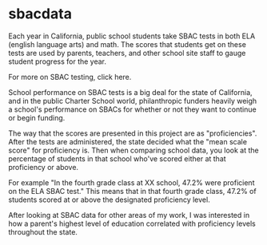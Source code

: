 # sbacdata

Each year in California, public school students take SBAC tests in both ELA (english language arts) and math. The scores that students get on these tests are used by parents, teachers, and other school site staff to gauge student progress for the year.
<p>
For more on SBAC testing, click here.
<p>
School performance on SBAC tests is a big deal for the state of California, and in the public Charter School world, philanthropic funders heavily weigh a school's performance on SBACs for whether or not they want to continue or begin funding.
<p>
The way that the scores are presented in this project are as "proficiencies". After the tests are administered, the state decided what the "mean scale score" for proficiency is. Then when comparing school data, you look at the percentage of students in that school who've scored either at that proficiency or above.
<p>
For example "In the fourth grade class at XX school, 47.2% were proficient on the ELA SBAC test."
This means that in that fourth grade class, 47.2% of students scored at or above the designated proficiency level.
<p>
After looking at SBAC data for other areas of my work, I was interested in how a parent's highest level of education correlated with proficiency levels throughout the state.
